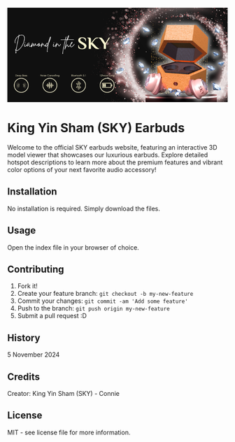 ![SKY Earbuds](images/sky_ear_readme.png)

# King Yin Sham (SKY) Earbuds
Welcome to the official SKY earbuds website, featuring an interactive 3D model viewer that showcases our luxurious earbuds. Explore detailed hotspot descriptions to learn more about the premium features and vibrant color options of your next favorite audio accessory!

## Installation

No installation is required. Simply download the files.

## Usage

Open the index file in your browser of choice.

## Contributing

1. Fork it!
2. Create your feature branch: `git checkout -b my-new-feature`
3. Commit your changes: `git commit -am 'Add some feature'`
4. Push to the branch: `git push origin my-new-feature`
5. Submit a pull request :D

## History
5 November 2024

## Credits
Creator: King Yin Sham (SKY) - Connie 


## License
MIT - see license file for more information.
